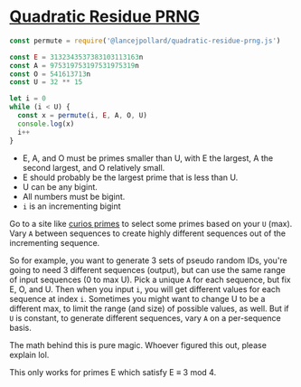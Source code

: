 
# [Quadratic Residue PRNG](https://preshing.com/20121224/how-to-generate-a-sequence-of-unique-random-integers/)

```js
const permute = require('@lancejpollard/quadratic-residue-prng.js')

const E = 3132343537383103113163n
const A = 975319753197531975319n
const O = 541613713n
const U = 32 ** 15

let i = 0
while (i < U) {
  const x = permute(i, E, A, O, U)
  console.log(x)
  i++
}
```

- E, A, and O must be primes smaller than U, with E the largest, A the second largest, and O relatively small.
- E should probably be the largest prime that is less than U.
- U can be any bigint.
- All numbers must be bigint.
- `i` is an incrementing bigint

Go to a site like [curios primes](https://primes.utm.edu/curios/index.php?start=8&stop=9) to select some primes based on your `U` (max). Vary `A` between sequences to create highly different sequences out of the incrementing sequence.

So for example, you want to generate 3 sets of pseudo random IDs, you're going to need 3 different sequences (output), but can use the same range of input sequences (0 to max U). Pick a unique `A` for each sequence, but fix E, O, and U. Then when you input `i`, you will get different values for each sequence at index `i`. Sometimes you might want to change U to be a different max, to limit the range (and size) of possible values, as well. But if `U` is constant, to generate different sequences, vary `A` on a per-sequence basis.

The math behind this is pure magic. Whoever figured this out, please explain lol.

This only works for primes E which satisfy E ≡ 3 mod 4.

